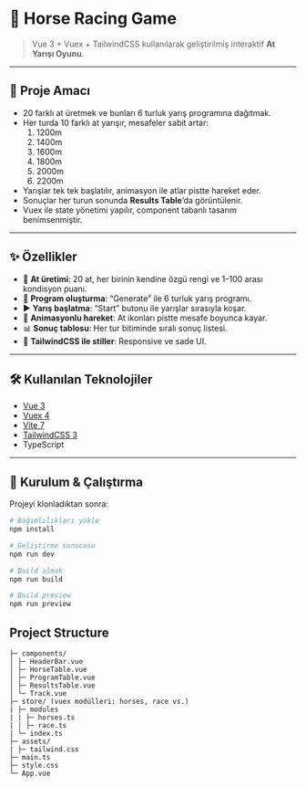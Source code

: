 # 🐎 Horse Racing Game

> Vue 3 + Vuex + TailwindCSS kullanılarak geliştirilmiş interaktif **At Yarışı Oyunu**.

---

## 🎯 Proje Amacı

- 20 farklı at üretmek ve bunları 6 turluk yarış programına dağıtmak.
- Her turda 10 farklı at yarışır, mesafeler sabit artar:
  1. 1200m
  2. 1400m
  3. 1600m
  4. 1800m
  5. 2000m
  6. 2200m
- Yarışlar tek tek başlatılır, animasyon ile atlar pistte hareket eder.
- Sonuçlar her turun sonunda **Results Table**’da görüntülenir.
- Vuex ile state yönetimi yapılır, component tabanlı tasarım benimsenmiştir.

---

## ✨ Özellikler

- 🎲 **At üretimi**: 20 at, her birinin kendine özgü rengi ve 1–100 arası kondisyon puanı.
- 📅 **Program oluşturma**: “Generate” ile 6 turluk yarış programı.
- ▶️ **Yarış başlatma**: “Start” butonu ile yarışlar sırasıyla koşar.
- 🐎 **Animasyonlu hareket**: At ikonları pistte mesafe boyunca kayar.
- 📊 **Sonuç tablosu**: Her tur bitiminde sıralı sonuç listesi.
- 🎨 **TailwindCSS ile stiller**: Responsive ve sade UI.

---

## 🛠 Kullanılan Teknolojiler

- [Vue 3](https://vuejs.org/)
- [Vuex 4](https://vuex.vuejs.org/)
- [Vite 7](https://vitejs.dev/)
- [TailwindCSS 3](https://tailwindcss.com/)
- TypeScript

---

## 🚀 Kurulum & Çalıştırma

Projeyi klonladıktan sonra:

```bash
# Bağımlılıkları yükle
npm install

# Geliştirme sunucusu
npm run dev

# Build almak
npm run build

# Build preview
npm run preview
```

## Project Structure

``` src/
├─ components/
│ ├─ HeaderBar.vue
│ ├─ HorseTable.vue
│ ├─ ProgramTable.vue
│ ├─ ResultsTable.vue
│ └─ Track.vue
├─ store/ (vuex modülleri: horses, race vs.)
| ├─ modules
| | ├─ horses.ts
| | ├─ race.ts
| └─ index.ts
├─ assets/
| ├─ tailwind.css
├─ main.ts
├─ style.css
└─ App.vue
```
